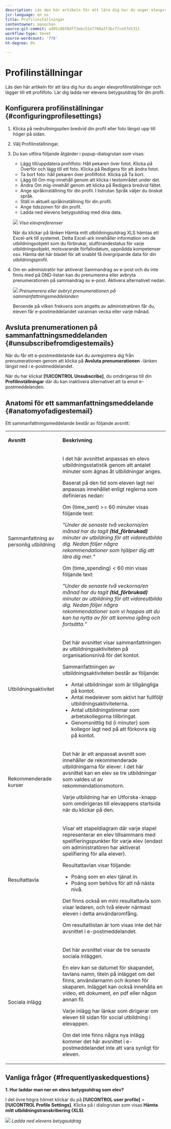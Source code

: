 ```yaml
---
description: Läs den här artikeln för att lära dig hur du anger elevprofilinställningar och lägger till ett profilfoto. Lär dig ladda ner elevens betygsutdrag för din profil.
jcr-language: en_us
title: Profilinställningar
contentowner: manochan
source-git-commit: a495c86f8dff3ebc51e7700a3f3bcf7ce57d1311
workflow-type: tm+mt
source-wordcount: '778'
ht-degree: 0%

---
```




# Profilinställningar

Läs den här artikeln för att lära dig hur du anger elevprofilinställningar och lägger till ett profilfoto. Lär dig ladda ner elevens betygsutdrag för din profil.

## Konfigurera profilinställningar {#configuringprofilesettings}

1. Klicka på nedrullningspilen bredvid din profil eller foto längst upp till höger på sidan.
1. Välj Profilinställningar.
1. Du kan utföra följande åtgärder i popup-dialogrutan som visas:

   * Lägg till/uppdatera profilfoto: Håll pekaren över fotot. Klicka på Överför och lägg till ett foto. Klicka på Redigera för att ändra fotot.
   * Ta bort foto: håll pekaren över profilfotot. Klicka på Ta bort.
   * Lägg till Om mig-innehåll genom att klicka i textområdet under det.
   * Ändra Om mig-innehåll genom att klicka på Redigera bredvid fältet.
   * Ange språkinställning för din profil. I listrutan Språk väljer du önskat språk.
   * Ställ in aktuell språkinställning för din profil.
   * Ange tidszonen för din profil.
   * Ladda ned elevens betygsutdrag med dina data.

   ![](assets/learner-preferences.png)
   *Visa elevpreferenser*

   När du klickar på länken Hämta mitt utbildningsutdrag XLS hämtas ett Excel-ark till systemet. Detta Excel-ark innehåller information om de utbildningsobjekt som du förbrukar, slutförandestatus för varje utbildningsobjekt, motsvarande förfallodatum, uppnådda kompetenser osv. Hämta det här bladet för att snabbt få övergripande data för din utbildningsprofil.

1. Om en administratör har aktiverat Sammandrag av e-post och du inte finns med på DND-listan kan du prenumerera eller avbryta prenumerationen på sammandrag av e-post. Aktivera alternativet nedan.

   ![](assets/digest-email-option-learner.png)
   *Prenumerera eller avbryt prenumerationen på sammanfattningsmeddelanden*

   Beroende på vilken frekvens som angetts av administratören får du, eleven får e-postmeddelandet varannan vecka eller varje månad.

## Avsluta prenumerationen på sammanfattningsmeddelanden {#unsubscribefromdigestemails}

När du får ett e-postmeddelande kan du avregistrera dig från prenumerationen genom att klicka på **Avsluta prenumerationen** -länken längst ned i e-postmeddelandet.

När du har klickat **[!UICONTROL Unsubscribe]**, du omdirigeras till din **Profilinställningar** där du kan inaktivera alternativet att ta emot e-postmeddelanden.

## Anatomi för ett sammanfattningsmeddelande {#anatomyofadigestemail}

Ett sammanfattningsmeddelande består av följande avsnitt:

<table>
 <tbody>
  <tr>
   <td>
    <p><b>Avsnitt</b></p></td>
   <td>
    <p><b>Beskrivning</b></p></td>
  </tr>
  <tr>
   <td>
    <p>Sammanfattning av personlig utbildning</p></td>
   <td>
    <p>I det här avsnittet anpassas en elevs utbildningsstatistik genom att antalet minuter som ägnas åt utbildningar anges.</p>
    <p>Baserat på den tid som eleven lagt ner anpassas innehållet enligt reglerna som definieras nedan:</p>
    <p>Om (time_sent) &gt;= 60 minuter visas följande text:</p>
    <p><i>"Under de senaste två veckorna/en månad har du tagit <b>(tid_förbrukad)</b> minuter av utbildning för att vidareutbilda dig. Nedan följer några rekommendationer som hjälper dig att lära dig mer." </i></p>
    <p> Om (time_spending) &lt; 60 min visas följande text:</p>
    <p><i>"Under de senaste två veckorna/en månad har du tagit <b>(tid_förbrukad)</b> minuter av utbildning för att vidareutbilda dig. Nedan följer några rekommendationer som vi hoppas att du kan ha nytta av för att komma igång och fortsätta."</i></p></td>
  </tr>
  <tr>
   <td>
    <p>Utbildningsaktivitet</p></td>
   <td>
    <p>Det här avsnittet visar sammanfattningen av utbildningsaktiviteten på organisationsnivå för det kontot.</p>
    <p>Sammanfattningen av utbildningsaktiviteten består av följande: </p>
    <ul>
     <li>Antal utbildningar som är tillgängliga på kontot.</li>
     <li>Antal medelever som aktivt har fullföljt utbildningsaktiviteterna.</li>
     <li>Antal utbildningstimmar som arbetskollegorna tillbringat.</li>
     <li>Genomsnittlig tid (i minuter) som kollegor lagt ned på att förkovra sig på kontot.</li>
    </ul></td>
  </tr>
  <tr>
   <td>
    <p>Rekommenderade kurser</p></td>
   <td>
    <p>Det här är ett anpassat avsnitt som innehåller de rekommenderade utbildningarna för elever. I det här avsnittet kan en elev se tre utbildningar som valdes ut av rekommendationsmotorn.</p>
    <p>Varje utbildning har en Utforska-knapp som omdirigeras till elevappens startsida när du klickar på den.  </p></td>
  </tr>
  <tr>
   <td>
    <p>Resultattavla</p></td>
   <td>
    <p>Visar ett stapeldiagram där varje stapel representerar en elev tillsammans med spelifieringspunkter för varje elev (endast om administratören har aktiverat spelifiering för alla elever).</p>
    <p>Resultattavlan visar följande:</p>
    <ul>
     <li>Poäng som en elev tjänat in.</li>
     <li>Poäng som behövs för att nå nästa nivå.</li>
    </ul>
    <p>Det finns också en mini resultattavla som visar ledaren, och två elever närmast eleven i detta användaromfång.</p>
    <p>Om resultatlistan är tom visas inte det här avsnittet i e-postmeddelandet.</p></td>
  </tr>
  <tr>
   <td>
    <p><a>Sociala inlägg</a></p></td>
   <td>
    <p>Det här avsnittet visar de tre senaste sociala inläggen.</p>
    <p>En elev kan se datumet för skapandet, tavlans namn, titeln på inlägget om det finns, användarnamn och ikonen för skaparen. Inlägget kan också innehålla en video, ett dokument, en pdf eller någon annan fil.</p>
    <p>Varje inlägg har länkar som dirigerar om eleven till sidan för social utbildning i elevappen.</p>
    <p>Om det inte finns några nya inlägg kommer det här avsnittet i e-postmeddelandet inte att vara synligt för eleven.</p></td>
  </tr>
 </tbody>
</table>

## Vanliga frågor {#frequentlyaskedquestions}

**1. Hur laddar man ner en elevs betygsutdrag som elev?**

I det övre högra hörnet klickar du på **[!UICONTROL user profile]** > **[!UICONTROL Profile Settings]**. Klicka på i dialogrutan som visas **Hämta mitt utbildningstranskribering (XLS)**.

![](assets/dowload-lt.png)
*Ladda ned elevens betygsutdrag*
